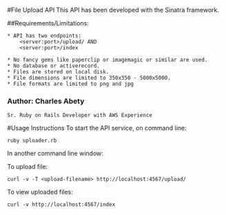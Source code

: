 #File Upload API
This API has been developed with the Sinatra framework.
       
##Requirements/Limitations:
    
    * API has two endpoints:
        <server:port>/upload/ AND
        <server:port>/index
     
    * No fancy gems like paperclip or imagemagic or similar are used. 
    * No database or activerecord. 
    * Files are stored on local disk.
    * File dimensions are limited to 350x350 - 5000x5000.
    * File formats are limited to png and jpg
### Author: Charles Abety
    Sr. Ruby on Rails Developer with AWS Experience 
#Usage Instructions
To start the API service, on command line:

    ruby uploader.rb

In another command line window:

To upload file:

	curl -v -T <upload-filename> http://localhost:4567/upload/


To view uploaded files:

	curl -v http://localhost:4567/index

